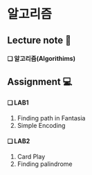 알고리즘
==
Lecture note &#128221; 
--  
#### &#10065; 알고리즘(Algorithims)  


Assignment &#128187; 
--  
#### &#10065; LAB1  
1. Finding path in Fantasia  
2. Simple Encoding 

#### &#10065; LAB2  
1. Card Play  
2. Finding palindrome
